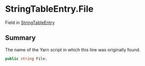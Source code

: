 # StringTableEntry.File

Field in [StringTableEntry](/docs/api/csharp/yarn.unity.stringtableentry.md)

## Summary


The name of the Yarn script in which this line was originally
found.


```csharp
public string File;
```

